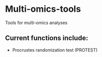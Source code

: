 # Multi-omics-tools
 Tools for multi-omics analyses

## Current functions include:
 - Procrustes randomization test (PROTEST)
